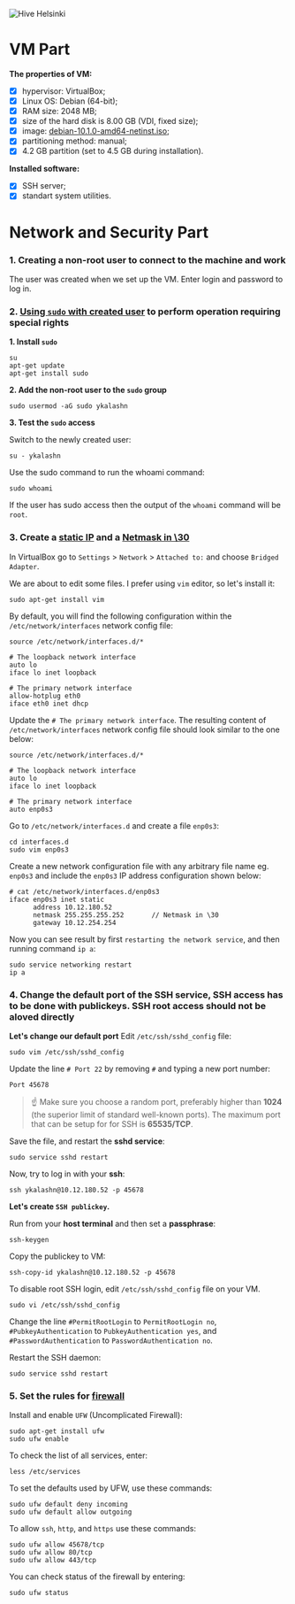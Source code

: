 ![Hive Helsinki](https://miro.medium.com/max/3200/1*IszpKRN_x7RbKDClj6oqhQ.png)

# VM Part
**The properties of VM:**
- [x] hypervisor: VirtualBox; 
- [x] Linux OS: Debian (64-bit);
- [x] RAM size: 2048 MB;
- [x] size of the hard disk is 8.00 GB (VDI, fixed size);
- [x] image: [debian-10.1.0-amd64-netinst.iso](https://www.debian.org/distrib/);
- [x] partitioning method: manual;
- [x] 4.2 GB partition (set to 4.5 GB during installation).

**Installed software:**
- [x] SSH server;
- [x] standart system utilities.
# Network and Security Part
### 1. Creating a non-root user to connect to the machine and work
The user was created when we set up the VM. Enter login and password to log in.
### 2. [Using `sudo` with created user](https://hostadvice.com/how-to/how-to-create-a-non-root-user-on-ubuntu-18-04-server/) to perform operation requiring special rights

**1. Install `sudo`**
```
su
apt-get update
apt-get install sudo
```
**2. Add the non-root user to the `sudo` group**
```
sudo usermod -aG sudo ykalashn
```
**3. Test the `sudo` access**

Switch to the newly created user:
```
su - ykalashn
```
Use the sudo command to run the whoami command:
```
sudo whoami
```
If the user has sudo access then the output of the `whoami` command will be 
`root`.
### 3. Create a [static IP](https://linuxconfig.org/how-to-setup-a-static-ip-address-on-debian-linux) and a [Netmask in \30](https://www.aelius.com/njh/subnet_sheet.html)
In VirtualBox go to `Settings` > `Network` > `Attached to:` and choose `Bridged Adapter`.

We are about to edit some files. I prefer using `vim` editor, so let's install it:
```
sudo apt-get install vim
``` 
By default, you will find the following configuration within the `/etc/network/interfaces` network config file:
```
source /etc/network/interfaces.d/*

# The loopback network interface
auto lo
iface lo inet loopback

# The primary network interface
allow-hotplug eth0
iface eth0 inet dhcp
```
Update the `# The primary network interface`. The resulting content of `/etc/network/interfaces` network config file should look similar to the one below:
```
source /etc/network/interfaces.d/*

# The loopback network interface
auto lo
iface lo inet loopback

# The primary network interface
auto enp0s3
```
Go to `/etc/network/interfaces.d` and create a file `enp0s3`: 
```
cd interfaces.d
sudo vim enp0s3
```
Create a new network configuration file with any arbitrary file name eg. `enp0s3` and include the `enp0s3` IP address configuration shown below:
```
# cat /etc/network/interfaces.d/enp0s3
iface enp0s3 inet static
      address 10.12.180.52
      netmask 255.255.255.252       // Netmask in \30
      gateway 10.12.254.254
 ```
 Now you can see result by first `restarting the network service`, and then running command `ip a`:
 ```
 sudo service networking restart
 ip a
 ```
### 4. Change the default port of the SSH service, SSH access has to be done with publickeys. SSH root access should not be aloved directly

**Let's change our default port**
Edit `/etc/ssh/sshd_config` file:
```
sudo vim /etc/ssh/sshd_config
```
Update the line `# Port 22` by removing `#` and typing a new port number:
```
Port 45678
```
> :point_up: Make sure you choose a random port, preferably higher than **1024** (the superior limit of standard well-known ports). The maximum port that can be setup for for SSH is **65535/TCP**.

Save the file, and restart the **sshd service**:
```
sudo service sshd restart
```
Now, try to log in with your **ssh**:
```
ssh ykalashn@10.12.180.52 -p 45678
```
**Let's create `SSH publickey`.**

Run from your **host terminal** and then set a **passphrase**:
```
ssh-keygen
```
Copy the publickey to VM:
```
ssh-copy-id ykalashn@10.12.180.52 -p 45678
```
To disable root SSH login, edit `/etc/ssh/sshd_config` file on your VM.
```
sudo vi /etc/ssh/sshd_config
```
Change the line `#PermitRootLogin` to `PermitRootLogin no`, `#PubkeyAuthentication` to `PubkeyAuthentication yes`, and `#PasswordAuthentication` to `PasswordAuthentication no`. 

Restart the SSH daemon: 
```
sudo service sshd restart
```
### 5. Set the rules for [firewall](https://www.digitalocean.com/community/tutorials/how-to-set-up-a-firewall-with-ufw-on-debian-9)
Install and enable `UFW` (Uncomplicated Firewall):
```
sudo apt-get install ufw
sudo ufw enable
```
To check the list of all services, enter:
```
less /etc/services
```
To set the defaults used by UFW, use these commands:
```
sudo ufw default deny incoming
sudo ufw default allow outgoing
```
To allow `ssh`, `http`, and `https` use these commands:
```
sudo ufw allow 45678/tcp
sudo ufw allow 80/tcp
sudo ufw allow 443/tcp
```
You can check status of the firewall by entering:
```
sudo ufw status
```



















